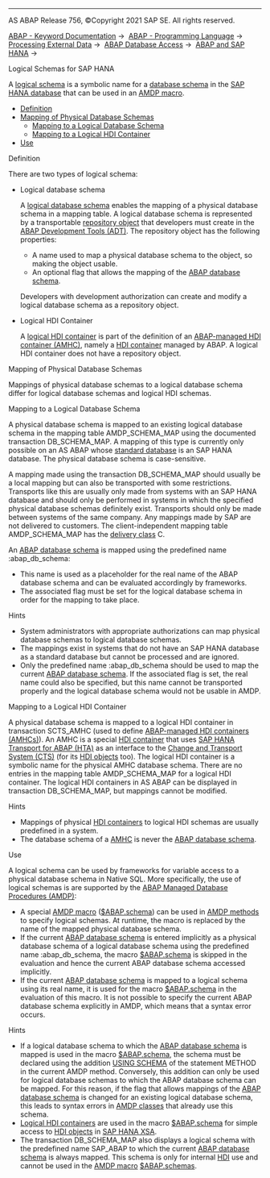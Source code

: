   

* * *

AS ABAP Release 756, ©Copyright 2021 SAP SE. All rights reserved.

[ABAP - Keyword Documentation](javascript:call_link\('abenabap.htm'\)) →  [ABAP - Programming Language](javascript:call_link\('abenabap_reference.htm'\)) →  [Processing External Data](javascript:call_link\('abenabap_language_external_data.htm'\)) →  [ABAP Database Access](javascript:call_link\('abendb_access.htm'\)) →  [ABAP and SAP HANA](javascript:call_link\('abenabap_hana.htm'\)) → 

Logical Schemas for SAP HANA

A [logical schema](javascript:call_link\('abenlogical_schema_glosry.htm'\) "Glossary Entry") is a symbolic name for a [database schema](javascript:call_link\('abendatabase_schema_glosry.htm'\) "Glossary Entry") in the [SAP HANA database](javascript:call_link\('abenhana_database_glosry.htm'\) "Glossary Entry") that can be used in an [AMDP macro](javascript:call_link\('abenamdp_macro_glosry.htm'\) "Glossary Entry").

-   [Definition](#@@ITOC@@ABENLOGICAL_DATABASE_SCHEMAS_1)
-   [Mapping of Physical Database Schemas](#@@ITOC@@ABENLOGICAL_DATABASE_SCHEMAS_2)
    -   [Mapping to a Logical Database Schema](#@@ITOC@@ABENLOGICAL_DATABASE_SCHEMAS_3)
    -   [Mapping to a Logical HDI Container](#@@ITOC@@ABENLOGICAL_DATABASE_SCHEMAS_4)
-   [Use](#@@ITOC@@ABENLOGICAL_DATABASE_SCHEMAS_5)

Definition

There are two types of logical schema:

-   Logical database schema
    
    A [logical database schema](javascript:call_link\('abenlogical_database_schema_glosry.htm'\) "Glossary Entry") enables the mapping of a physical database schema in a mapping table. A logical database schema is represented by a transportable [repository object](javascript:call_link\('abenrepository_object_glosry.htm'\) "Glossary Entry") that developers must create in the [ABAP Development Tools (ADT)](javascript:call_link\('abenadt_glosry.htm'\) "Glossary Entry"). The repository object has the following properties:
    
    -   A name used to map a physical database schema to the object, so making the object usable.
    -   An optional flag that allows the mapping of the [ABAP database schema](javascript:call_link\('abenabap_db_schema_glosry.htm'\) "Glossary Entry").
    
    Developers with development authorization can create and modify a logical database schema as a repository object.
    
-   Logical HDI Container
    
    A [logical HDI container](javascript:call_link\('abenlogical_hdi_container_glosry.htm'\) "Glossary Entry") is part of the definition of an [ABAP-managed HDI container (AMHC)](javascript:call_link\('abenamhc_glosry.htm'\) "Glossary Entry"), namely a [HDI container](javascript:call_link\('abenhdi_container_glosry.htm'\) "Glossary Entry") managed by ABAP. A logical HDI container does not have a repository object.
    

Mapping of Physical Database Schemas

Mappings of physical database schemas to a logical database schema differ for logical database schemas and logical HDI schemas.

Mapping to a Logical Database Schema

A physical database schema is mapped to an existing logical database schema in the mapping table AMDP\_SCHEMA\_MAP using the documented transaction DB\_SCHEMA\_MAP. A mapping of this type is currently only possible on an AS ABAP whose [standard database](javascript:call_link\('abenstandard_db_glosry.htm'\) "Glossary Entry") is an SAP HANA database. The physical database schema is case-sensitive.

A mapping made using the transaction DB\_SCHEMA\_MAP should usually be a local mapping but can also be transported with some restrictions. Transports like this are usually only made from systems with an SAP HANA database and should only be performed in systems in which the specified physical database schemas definitely exist. Transports should only be made between systems of the same company. Any mappings made by SAP are not delivered to customers. The client-independent mapping table AMDP\_SCHEMA\_MAP has the [delivery class](javascript:call_link\('abenddic_database_tables_delivery.htm'\)) C.

An [ABAP database schema](javascript:call_link\('abenabap_db_schema_glosry.htm'\) "Glossary Entry") is mapped using the predefined name :abap\_db\_schema:

-   This name is used as a placeholder for the real name of the ABAP database schema and can be evaluated accordingly by frameworks.
-   The associated flag must be set for the logical database schema in order for the mapping to take place.

Hints

-   System administrators with appropriate authorizations can map physical database schemas to logical database schemas.
-   The mappings exist in systems that do not have an SAP HANA database as a standard database but cannot be processed and are ignored.
-   Only the predefined name :abap\_db\_schema should be used to map the current [ABAP database schema](javascript:call_link\('abenabap_db_schema_glosry.htm'\) "Glossary Entry"). If the associated flag is set, the real name could also be specified, but this name cannot be transported properly and the logical database schema would not be usable in AMDP.

Mapping to a Logical HDI Container

A physical database schema is mapped to a logical HDI container in transaction SCTS\_AMHC (used to define [ABAP-managed HDI containers (AMHCs)](javascript:call_link\('abenamhc_glosry.htm'\) "Glossary Entry")). An AMHC is a special [HDI container](javascript:call_link\('abenhdi_container_glosry.htm'\) "Glossary Entry") that uses [SAP HANA Transport for ABAP (HTA)](javascript:call_link\('abenhta_glosry.htm'\) "Glossary Entry") as an interface to the [Change and Transport System (CTS)](javascript:call_link\('abencts_glosry.htm'\) "Glossary Entry") (for its [HDI objects](javascript:call_link\('abenhdi_object_glosry.htm'\) "Glossary Entry") too). The logical HDI container is a symbolic name for the physical AMHC database schema. There are no entries in the mapping table AMDP\_SCHEMA\_MAP for a logical HDI container. The logical HDI containers in AS ABAP can be displayed in transaction DB\_SCHEMA\_MAP, but mappings cannot be modified.

Hints

-   Mappings of physical [HDI containers](javascript:call_link\('abenhdi_container_glosry.htm'\) "Glossary Entry") to logical HDI schemas are usually predefined in a system.
-   The database schema of a [AMHC](javascript:call_link\('abenamhc_glosry.htm'\) "Glossary Entry") is never the [ABAP database schema](javascript:call_link\('abenabap_db_schema_glosry.htm'\) "Glossary Entry").

Use

A logical schema can be used by frameworks for variable access to a physical database schema in Native SQL. More specifically, the use of logical schemas is are supported by the [ABAP Managed Database Procedures (AMDP)](javascript:call_link\('abenabap_managed_db_proc_glosry.htm'\) "Glossary Entry"):

-   A special [AMDP macro](javascript:call_link\('abenamdp_macro_glosry.htm'\) "Glossary Entry") ([$ABAP.schema](javascript:call_link\('abenamdp_logical_db_schemas.htm'\))) can be used in [AMDP methods](javascript:call_link\('abenamdp_method_glosry.htm'\) "Glossary Entry") to specify logical schemas. At runtime, the macro is replaced by the name of the mapped physical database schema.
-   If the current [ABAP database schema](javascript:call_link\('abenabap_db_schema_glosry.htm'\) "Glossary Entry") is entered implicitly as a physical database schema of a logical database schema using the predefined name :abap\_db\_schema, the macro [$ABAP.schema](javascript:call_link\('abenamdp_logical_db_schemas.htm'\)) is skipped in the evaluation and hence the current ABAP database schema accessed implicitly.
-   If the current [ABAP database schema](javascript:call_link\('abenabap_db_schema_glosry.htm'\) "Glossary Entry") is mapped to a logical schema using its real name, it is used for the macro [$ABAP.schema](javascript:call_link\('abenamdp_logical_db_schemas.htm'\)) in the evaluation of this macro. It is not possible to specify the current ABAP database schema explicitly in AMDP, which means that a syntax error occurs.

Hints

-   If a logical database schema to which the [ABAP database schema](javascript:call_link\('abenabap_db_schema_glosry.htm'\) "Glossary Entry") is mapped is used in the macro [$ABAP.schema](javascript:call_link\('abenamdp_logical_db_schemas.htm'\)), the schema must be declared using the addition [USING SCHEMA](javascript:call_link\('abapmethod_by_db_proc.htm'\)) of the statement METHOD in the current AMDP method. Conversely, this addition can only be used for logical database schemas to which the ABAP database schema can be mapped. For this reason, if the flag that allows mappings of the [ABAP database schema](javascript:call_link\('abenabap_db_schema_glosry.htm'\) "Glossary Entry") is changed for an existing logical database schema, this leads to syntax errors in [AMDP classes](javascript:call_link\('abenamdp_class_glosry.htm'\) "Glossary Entry") that already use this schema.
-   [Logical HDI containers](javascript:call_link\('abenlogical_hdi_container_glosry.htm'\) "Glossary Entry") are used in the macro [$ABAP.schema](javascript:call_link\('abenamdp_logical_db_schemas.htm'\)) for simple access to [HDI objects](javascript:call_link\('abenhdi_object_glosry.htm'\) "Glossary Entry") in [SAP HANA XSA](javascript:call_link\('abenxsa_glosry.htm'\) "Glossary Entry").
-   The transaction DB\_SCHEMA\_MAP also displays a logical schema with the predefined name SAP\_ABAP to which the current [ABAP database schema](javascript:call_link\('abenabap_db_schema_glosry.htm'\) "Glossary Entry") is always mapped. This schema is only for internal [HDI](javascript:call_link\('abenhdi_glosry.htm'\) "Glossary Entry") use and cannot be used in the [AMDP macro](javascript:call_link\('abenamdp_macro_glosry.htm'\) "Glossary Entry") [$ABAP.schemas](javascript:call_link\('abenamdp_logical_db_schemas.htm'\)).